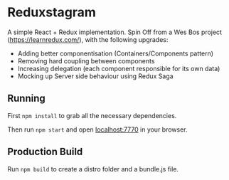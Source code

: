 # Reduxstagram

A simple React + Redux implementation. Spin Off from a Wes Bos project (https://learnredux.com/), with the following upgrades:

- Adding better componentisation (Containers/Components pattern)
- Removing hard coupling between components
- Increasing delegation (each component responsible for its own data)
- Mocking up Server side behaviour using Redux Saga

## Running

First `npm install` to grab all the necessary dependencies. 

Then run `npm start` and open <localhost:7770> in your browser.

## Production Build

Run `npm build` to create a distro folder and a bundle.js file.
